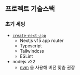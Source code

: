 ## 프로젝트 기술스택

### 초기 세팅

- [`create-next-app`](https://nextjs.org/docs/app/api-reference/cli/create-next-app)
  - Nextjs v15 app router
  - Typescript
  - Tailwindcss
  - ESLint
- nodejs v22
  - [nvm](https://github.com/nvm-sh/nvm) 을 사용해 버전 맞춤 권장
